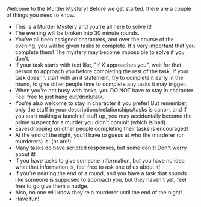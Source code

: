 Welcome to the Murder Mystery! Before we get started, there are a couple of things you need to know.
- This is a Murder Mystery and you're all here to solve it!
- The evening will be broken into 30 minute rounds.
- You've all been assigned characters, and over the course of the evening, you will be given tasks to complete. It's very important that you complete them! The mystery may become impossible to solve if you don't. 
- If your task starts with text like, "If X approaches you", wait for that person to approach you before completing the rest of the task. If your task doesn't start with an if statement, try to complete it early in the round, to give other people time to complete any tasks it may trigger.
- When you're not busy with tasks, you DO NOT have to stay in character. Feel free to just hang out/drink/talk.
- You're also welcome to stay in character if you prefer! But remember, only the stuff in your descriptions/relationships/tasks is canon, and if you start making a bunch of stuff up, you may accidentally become the prime suspect for a murder you didn't commit (which is bad)
- Eavesdropping on other people completing their tasks is encouraged!
- At the end of the night, you'll have to guess at who the murderer (or murderers) is! (or are!)
- Many tasks do have scripted responses, but some don't! Don't worry about it!
- If you have tasks to give someone information, but you have no idea what that information is, feel free to ask one of us about it!
- If you're nearing the end of a round, and you have a task that sounds like someone is supposed to approach you, but they haven't yet, feel free to go give them a nudge.
- Also, no one will know they're a murderer until the end of the night!
- Have fun!